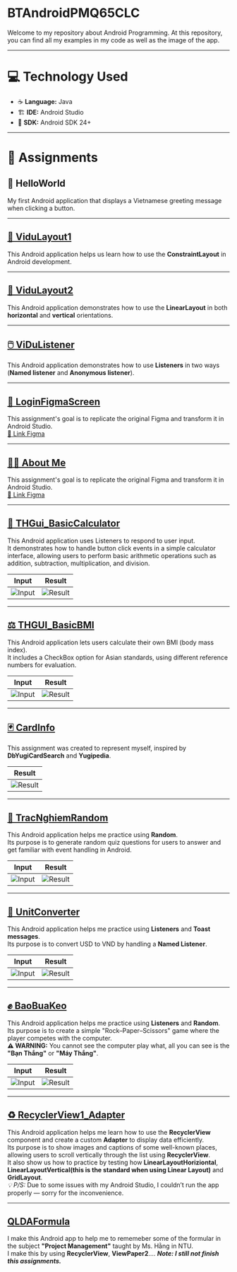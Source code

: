 # BTAndroidPMQ65CLC
Welcome to my repository about Android Programming. At this repository, you can find all my examples in my code as well as the image of the app.

---

# 💻 Technology Used
* ☕ **Language:** Java  
* 🏗️ **IDE:** Android Studio  
* 📱 **SDK:** Android SDK 24+


---

# 📱 Assignments

## 👋 HelloWorld  
My first Android application that displays a Vietnamese greeting message when clicking a button.

---

## [🧩 ViduLayout1](VDLayout1/)  
This Android application helps us learn how to use the **ConstraintLayout** in Android development.

---

## [🧱 ViduLayout2](ViDuLayout2/)
This Android application demonstrates how to use the **LinearLayout** in both **horizontal** and **vertical** orientations.

---

## [🖱️ ViDuListener](ViDuListener/)  
This Android application demonstrates how to use **Listeners** in two ways (**Named listener** and **Anonymous listener**).

---

## [🎨 LoginFigmaScreen](LoginFigmaScreen/)
This assignment's goal is to replicate the original Figma and transform it in Android Studio.  
[🔗 Link Figma](https://www.figma.com/design/HO7EOnYSwiIhIhcT64MCoN/Untitled?node-id=18-1658&t=zMQZILJOb8NdonEO-1)

---

## [🙋‍♂️ About Me](AboutMe/)  
This assignment's goal is to replicate the original Figma and transform it in Android Studio.  
[🔗 Link Figma](https://www.figma.com/design/HO7EOnYSwiIhIhcT64MCoN/Untitled?node-id=18-1658&t=zMQZILJOb8NdonEO-1)

---

## [🧮 THGui_BasicCalculator](TH_BasicGUI_Calculator/)
This Android application uses Listeners to respond to user input.  
It demonstrates how to handle button click events in a simple calculator interface, allowing users to perform 
basic arithmetic operations such as addition, subtraction, multiplication, and division.

| Input  | Result |
|--------------|--------|
| ![Input](Images/BasicCalculator/input.png) | ![Result](Images/BasicCalculator/result.png) |

---

## [⚖️ THGUI_BasicBMI](lamthem_THBasicGUI_TinhBMI/)
This Android application lets users calculate their own BMI (body mass index).  
It includes a CheckBox option for Asian standards, using different reference numbers for evaluation.

| Input  | Result |
|--------------|--------|
| ![Input](Images/BasicBMI/input.png) | ![Result](Images/BasicBMI/result.png) |

---

## [🃏 CardInfo](lamthem_cardInfo/)  
This assignment was created to represent myself, inspired by **DbYugiCardSearch** and **Yugipedia**.

| Result |
|--------|
| ![Result](Images/cardInfo/result.png) |

---

## [🎲 TracNghiemRandom](lamthem_tracnghiem1cau/)
This Android application helps me practice using **Random**.  
Its purpose is to generate random quiz questions for users to answer and get familiar with event handling in Android.

| Input  | Result |
|--------------|--------|
| ![Input](Images/TracNghiem/input.png) | ![Result](Images/TracNghiem/result.png) |

---

## [💱 UnitConverter](UnitConverter/)
This Android application helps me practice using **Listeners** and **Toast messages**.  
Its purpose is to convert USD to VND by handling a **Named Listener**.

| Input | Result |
|--------------|--------|
| ![Input](Images/UnitConvert/input.png) | ![Result](Images/UnitConvert/result.png) |

---

## [✊ BaoBuaKeo](lamthem_baobuakeo/)
This Android application helps me practice using **Listeners** and **Random**.  
Its purpose is to create a simple "Rock–Paper–Scissors" game where the player competes with the computer. <br>
**⚠️ WARNING:** You cannot see the computer play what, all you can see is the **"Bạn Thắng"** or **"Máy Thắng"**.

| Input | Result |
|--------------|--------|
| ![Input](Images/BaoBuaKeo/interface.png) | ![Result](Images/BaoBuaKeo/result.png) |

---

## [♻️ RecyclerView1_Adapter](RecylerView1_Adapter/)
This Android application helps me learn how to use the **RecyclerView** component and create a custom **Adapter** to display data efficiently.    
Its purpose is to show images and captions of some well-known places, allowing users to scroll vertically through the list using **RecyclerView**.    
It also show us how to practice by testing how **LinearLayoutHoriziontal**, **LinearLayoutVertical(this is the standard when using Linear Layout)** and **GridLayout**.  
*💡 P/S:* Due to some issues with my Android Studio, I couldn’t run the app properly — sorry for the inconvenience.

---

## [QLDAFormula](lamthem_qldapm/)
I make this Android app to help me to rememeber some of the formular in the subject **"Project Management"** taught by Ms. Hằng in NTU.  
I make this by using **RecyclerView**, **ViewPaper2**....
***Note: I still not finish this assignments.***

